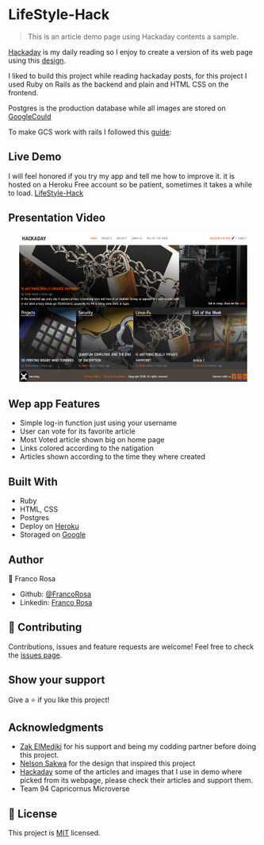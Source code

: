 # LifeStyle-Hack

> This is an article demo page using Hackaday contents a sample.

[Hackaday](https://hackaday.com) is my daily reading so I enjoy to create a version of its web page using this [design](https://www.behance.net/gallery/14554909/liFEsTlye-Mobile-version).

I liked to build this project while reading hackaday posts, for this project I used Ruby on Rails as the backend and plain and HTML CSS on the frontend.

Postgres is the production database while all images are stored on [GoogleCould](https://cloud.google.com)

To make GCS work with rails I followed this [guide](https://medium.com/@pjbelo/setting-up-rails-5-2-active-storage-using-google-cloud-storage-and-heroku-23df91e830f8):

## Live Demo
I will feel honored if you try my app and tell me how to improve it.
it is hosted on a Heroku Free account so be patient, sometimes it takes a while to load.
[LifeStyle-Hack](https://lifestyle-hack.herokuapp.com)

## Presentation Video

<p align="center">
  <a href="https://www.youtube.com/watch?v=5PZwkeP7FiY">
    <img width="460" height="300" src="./app/assets/images/screenshot.png">
  </a>
</p>

## Wep app Features 

- Simple log-in function just using your username
- User can vote for its favorite article
- Most Voted article shown big on home page
- Links colored according to the natigation
- Articles shown according to the time they where created

## Built With

- Ruby
- HTML, CSS
- Postgres
- Deploy on [Heroku](heroku.com)
- Storaged on [Google](https://cloud.google.com)

## Author

👤 Franco Rosa

- Github: [@FrancoRosa](https://github.com/FrancoRosa)
- Linkedin: [Franco Rosa](https://www.linkedin.com/in/franco-rosa-79972119b)

## 🤝 Contributing

Contributions, issues and feature requests are welcome!
Feel free to check the [issues page](issues/).

## Show your support

Give a ⭐️ if you like this project!

## Acknowledgments

- [Zak ElMedjki](github.com/elmejdki) for his support and being my codding partner before doing this project.
- [Nelson Sakwa](https://www.behance.net/sakwadesignstudio) for the design that inspired this project
- [Hackaday](hackaday.com) some of the articles and images that I use in demo where picked from its webpage, please check their articles and support them.
- Team 94 Capricornus Microverse

## 📝 License

This project is [MIT](lic.url) licensed.
